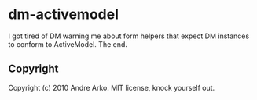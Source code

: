 dm-activemodel
==============

I got tired of DM warning me about form helpers that expect DM instances to conform to ActiveModel. The end.

Copyright
---------
Copyright (c) 2010 Andre Arko. MIT license, knock yourself out.
